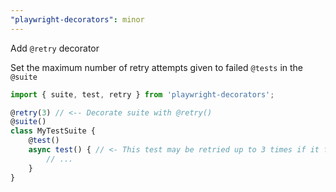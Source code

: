 ```yaml
---
"playwright-decorators": minor
---
```


Add `@retry` decorator

Set the maximum number of retry attempts given to failed `@tests` in the `@suite`

```ts
import { suite, test, retry } from 'playwright-decorators';

@retry(3) // <-- Decorate suite with @retry()
@suite()
class MyTestSuite {
    @test()
    async test() { // <- This test may be retried up to 3 times if it fails
        // ...
    }
}
```
